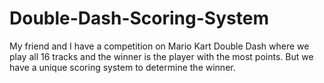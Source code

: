 # Double-Dash-Scoring-System
My friend and I have a competition on Mario Kart Double Dash where we play all 16 tracks and the winner is the player with the most points. But we have a unique scoring system to determine the winner.
